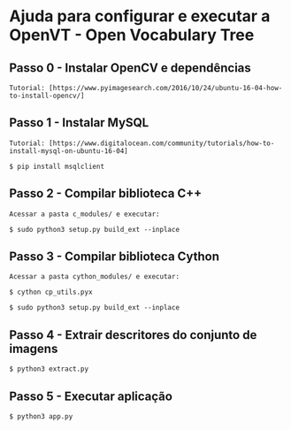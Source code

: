 # Ajuda para configurar e executar a OpenVT - Open Vocabulary Tree

## Passo 0 - Instalar OpenCV e dependências

	Tutorial: [https://www.pyimagesearch.com/2016/10/24/ubuntu-16-04-how-to-install-opencv/]

## Passo 1 - Instalar MySQL
    
    Tutorial: [https://www.digitalocean.com/community/tutorials/how-to-install-mysql-on-ubuntu-16-04]

    $ pip install msqlclient

## Passo 2 - Compilar biblioteca C++ 
    
    Acessar a pasta c_modules/ e executar:
	
	$ sudo python3 setup.py build_ext --inplace

## Passo 3 - Compilar biblioteca Cython
	
	Acessar a pasta cython_modules/ e executar:
    
    $ cython cp_utils.pyx 

    $ sudo python3 setup.py build_ext --inplace

## Passo 4 - Extrair descritores do conjunto de imagens

	$ python3 extract.py

## Passo 5 - Executar aplicação

    $ python3 app.py